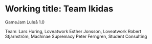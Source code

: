 Working title: Team Ikidas
==========

GameJam Luleå 1.0

Team: 
Lars Huring, Loveatwork
Esther Jonsson, Loveatwork
Robert Stjärnström, Machinae Supremacy
Peter Ferngren, Student Consulting
